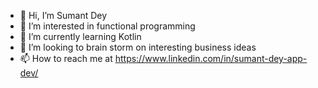 - 👋 Hi, I’m Sumant Dey
- 👀 I’m interested in functional programming
- 🌱 I’m currently learning Kotlin
- 💞️ I’m looking to brain storm on interesting business ideas
- 📫 How to reach me at https://www.linkedin.com/in/sumant-dey-app-dev/

<!---
sumantav19/sumantav19 is a ✨ special ✨ repository because its `README.md` (this file) appears on your GitHub profile.
You can click the Preview link to take a look at your changes.
--->
